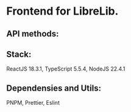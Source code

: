 # Frontend for LibreLib.

## API methods:

## Stack:

ReactJS 18.3.1, TypeScript 5.5.4, NodeJS 22.4.1

## Dependensies and Utils:

PNPM, Prettier, Eslint

